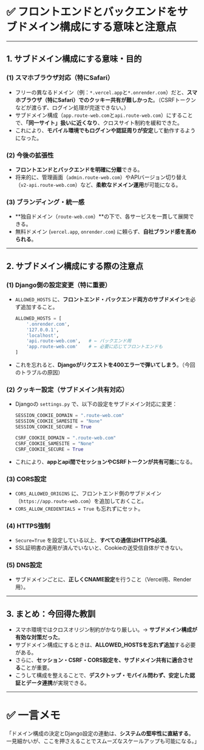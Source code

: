 
# ✅ フロントエンドとバックエンドをサブドメイン構成にする意味と注意点

---

## 1. サブドメイン構成にする意味・目的

### (1) スマホブラウザ対応（特にSafari）
- フリーの異なるドメイン（例：`*.vercel.app`と`*.onrender.com`）だと、**スマホブラウザ（特にSafari）**での**クッキー共有が難しかった**。（CSRFトークンなどが渡らず、ログイン処理が完遂できない。）
- サブドメイン構成（`app.route-web.com`と`api.route-web.com`）にすることで、**「同一サイト」扱いに近くなり**、クロスサイト制約を緩和できた。
- これにより、**モバイル環境でもログインや認証周りが安定**して動作するようになった。

### (2) 今後の拡張性
- **フロントエンドとバックエンドを明確に分離**できる。
- 将来的に、管理画面（`admin.route-web.com`）やAPIバージョン切り替え（`v2-api.route-web.com`）など、**柔軟なドメイン運用**が可能になる。

### (3) ブランディング・統一感
- **独自ドメイン（`route-web.com`）**の下で、各サービスを一貫して展開できる。
- 無料ドメイン (`vercel.app`, `onrender.com`) に頼らず、**自社ブランド感を高められる**。

---

## 2. サブドメイン構成にする際の注意点

### (1) Django側の設定変更（特に重要）
- `ALLOWED_HOSTS` に、**フロントエンド・バックエンド両方のサブドメイン**を必ず追加すること。
  ```python
  ALLOWED_HOSTS = [
      '.onrender.com',
      '127.0.0.1',
      'localhost',
      'api.route-web.com',   # ← バックエンド用
      'app.route-web.com'    # ← 必要に応じてフロントエンドも
  ]
  ```
- これを忘れると、**Djangoがリクエストを400エラーで弾いてしまう**。（今回のトラブルの原因）

### (2) クッキー設定（サブドメイン共有対応）
- Djangoの `settings.py` で、以下の設定をサブドメイン対応に変更：
  ```python
  SESSION_COOKIE_DOMAIN = ".route-web.com"
  SESSION_COOKIE_SAMESITE = "None"
  SESSION_COOKIE_SECURE = True
  
  CSRF_COOKIE_DOMAIN = ".route-web.com"
  CSRF_COOKIE_SAMESITE = "None"
  CSRF_COOKIE_SECURE = True
  ```
- これにより、**appとapi間でセッションやCSRFトークンが共有可能**になる。

### (3) CORS設定
- `CORS_ALLOWED_ORIGINS` に、フロントエンド側のサブドメイン（`https://app.route-web.com`）を追加しておくこと。
- `CORS_ALLOW_CREDENTIALS = True` も忘れずにセット。

### (4) HTTPS強制
- `Secure=True` を設定している以上、**すべての通信はHTTPS必須**。
- SSL証明書の適用が済んでいないと、Cookieの送受信自体ができない。

### (5) DNS設定
- サブドメインごとに、**正しくCNAME設定**を行うこと（Vercel用、Render用）。

---

## 3. まとめ：今回得た教訓

- スマホ環境ではクロスオリジン制約がかなり厳しい。→ **サブドメイン構成が有効な対策だった**。
- サブドメイン構成にするときは、**ALLOWED_HOSTSを忘れず追加**する必要がある。
- さらに、**セッション・CSRF・CORS設定を、サブドメイン共有に適合させる**ことが重要。
- こうして構成を整えることで、**デスクトップ・モバイル問わず、安定した認証とデータ連携**が実現できる。

---

# ✅ 一言メモ
>  
「ドメイン構成の決定とDjango設定の連動は、**システムの堅牢性に直結する**。一見細かいが、ここを押さえることでスムーズなスケールアップも可能になる。」
